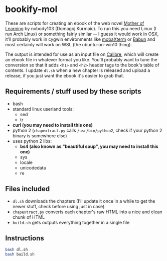 # bookify-mol
These are scripts for creating an ebook of the web novel [Mother of Learning](https://www.fictionpress.com/s/2961893/1/Mother-of-Learning) by nobody103 (Domagoj Kurmaic). To run this you need Linux (I run Arch Linux) or something fairly similar -- I guess it would work in OSX, it'll probably work in cygwin environments like [mobaXterm](http://mobaxterm.mobatek.net/) or [Babun](http://babun.github.io/) and most certainly will work on WSL (the ubuntu-on-win10 thing).

The output is intended for use as an input file on [Calibre](https://calibre-ebook.com/), which will create an ebook file in whatever format you like. You'll probably want to tune the conversion so that it adds `<h1>` and `<h2>` header tags to the book's table of contents. I update `dl.sh` when a new chapter is released and upload a release, if you just want the ebook it's easier to grab that.

## Requirements / stuff used by these scripts
* bash
* standard linux userland tools:
  * sed
  * tr
* **curl (you may need to install this one)**
* python 2 (`chapextract.py` calls `/usr/bin/python2`, check if your python 2 binary is somewhere else)
* uses python 2 libs:
  * **bs4 (also known as "beautiful soup", you may need to install this one)**
  * sys
  * locale
  * unicodedata
  * re

## Files included
* `dl.sh` downloads the chapters (I'll update it once in a while to get the newer stuff, check before using just in case)
* `chapextract.py` converts each chapter's raw HTML into a nice and clean chunk of HTML
* `build.sh` gets outputs everything together in a single file


## Instructions
```bash
bash dl.sh
bash build.sh
```
